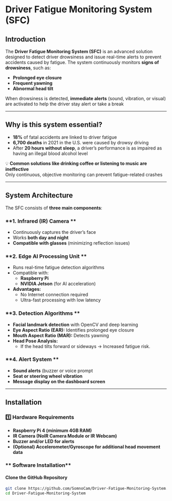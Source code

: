 # **Driver Fatigue Monitoring System (SFC)**

##  **Introduction**
The **Driver Fatigue Monitoring System (SFC)** is an advanced solution designed to detect driver drowsiness and issue real-time alerts to prevent accidents caused by fatigue. The system continuously monitors **signs of drowsiness**, such as:
- **Prolonged eye closure**
- **Frequent yawning**
- **Abnormal head tilt**

When drowsiness is detected, **immediate alerts** (sound, vibration, or visual) are activated to help the driver stay alert or take a break

---

##  **Why is this system essential?**
- **18%** of fatal accidents are linked to driver fatigue
- **6,700 deaths** in 2021 in the U.S. were caused by drowsy driving
- After **20 hours without sleep**, a driver’s performance is as impaired as having an illegal blood alcohol level

💡 **Common solutions like drinking coffee or listening to music are ineffective**  
Only continuous, objective monitoring can prevent fatigue-related crashes

---

##  **System Architecture**
The SFC consists of **three main components**:

### **1. Infrared (IR) Camera **
- Continuously captures the driver’s face
- Works **both day and night**
- **Compatible with glasses** (minimizing reflection issues)

### **2. Edge AI Processing Unit **
- Runs real-time fatigue detection algorithms
- Compatible with:
  - **Raspberry Pi**
  - **NVIDIA Jetson** (for AI acceleration)
- **Advantages:**
  - No Internet connection required
  - Ultra-fast processing with low latency

### **3. Detection Algorithms **
- **Facial landmark detection** with OpenCV and deep learning
- **Eye Aspect Ratio (EAR):** Identifies prolonged eye closure
- **Mouth Aspect Ratio (MAR):** Detects yawning
- **Head Pose Analysis:**
  - If the head tilts forward or sideways → Increased fatigue risk.

### **4. Alert System **
- **Sound alerts** (buzzer or voice prompt
- **Seat or steering wheel vibration**
- **Message display on the dashboard screen**

---

##  **Installation**
### **1️⃣ Hardware Requirements**
- **Raspberry Pi 4 (minimum 4GB RAM)**
- **IR Camera (NoIR Camera Module or IR Webcam)**
- **Buzzer and/or LED for alerts**
- **(Optional) Accelerometer/Gyroscope for additional head movement data**

### ** Software Installation**
#### **Clone the GitHub Repository**
```bash
git clone https://github.com/SomnoCam/Driver-Fatigue-Monitoring-System.git
cd Driver-Fatigue-Monitoring-System
